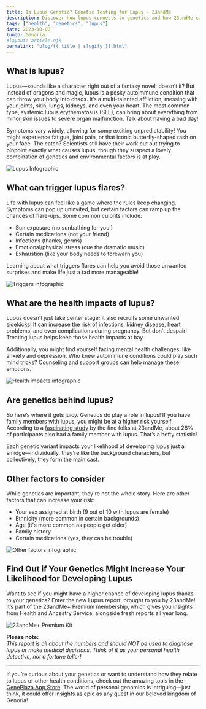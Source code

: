```yaml
---
title: Is Lupus Genetic? Genetic Testing for Lupus - 23andMe
description: Discover how lupus connects to genetics and how 23andMe can help shed light on your health.
tags: ["health", "genetics", "lupus"]
date: 2023-10-08
luogo: Genoria
#layout: article.njk
permalink: "blog/{{ title | slugify }}.html"
---
```


**What is lupus?**  
------------------

Lupus—sounds like a character right out of a fantasy novel, doesn’t it? But instead of dragons and magic, lupus is a pesky autoimmune condition that can throw your body into chaos. It’s a multi-talented affliction, messing with your joints, skin, lungs, kidneys, and even your heart. The most common type, systemic lupus erythematosus (SLE), can bring about everything from minor skin issues to severe organ malfunction. Talk about having a bad day!

Symptoms vary widely, allowing for some exciting unpredictability! You might experience fatigue, joint pain, or that iconic butterfly-shaped rash on your face. The catch? Scientists still have their work cut out trying to pinpoint exactly what causes lupus, though they suspect a lovely combination of genetics and environmental factors is at play.

![Lupus Infographic](https://www.23andme.com/wp-content/uploads/sites/2/2023/05/organs-affected-by-lupus-239x300.png)

**What can trigger lupus flares?**  
----------------------------------

Life with lupus can feel like a game where the rules keep changing. Symptoms can pop up uninvited, but certain factors can ramp up the chances of flare-ups. Some common culprits include:

- Sun exposure (no sunbathing for you!)
- Certain medications (not your friend)
- Infections (thanks, germs)
- Emotional/physical stress (cue the dramatic music)
- Exhaustion (like your body needs to forewarn you)

Learning about what triggers flares can help you avoid those unwanted surprises and make life just a tad more manageable!

![Triggers infographic](https://www.23andme.com/wp-content/uploads/sites/2/2023/05/lupus-signs-and-triggers-184x300.png)

**What are the health impacts of lupus?**  
-----------------------------------------

Lupus doesn't just take center stage; it also recruits some unwanted sidekicks! It can increase the risk of infections, kidney disease, heart problems, and even complications during pregnancy. But don’t despair! Treating lupus helps keep those health impacts at bay.

Additionally, you might find yourself facing mental health challenges, like anxiety and depression. Who knew autoimmune conditions could play such mind tricks? Counseling and support groups can help manage these emotions.

![Health impacts infographic](https://www.23andme.com/wp-content/uploads/sites/2/2023/05/lupus-health-risks-232x300.png)

**Are genetics behind lupus?**  
------------------------------------------------

So here’s where it gets juicy. Genetics do play a role in lupus! If you have family members with lupus, you might be at a higher risk yourself. According to a [fascinating study](https://blog.23andme.com/articles/new-insights-from-lupus-research) by the fine folks at 23andMe, about 28% of participants also had a family member with lupus. That’s a hefty statistic! 

Each genetic variant impacts your likelihood of developing lupus just a smidge—individually, they're like the background characters, but collectively, they form the main cast.

**Other factors to consider**  
--------------------------------------------

While genetics are important, they're not the whole story. Here are other factors that can increase your risk:

- Your sex assigned at birth (9 out of 10 with lupus are female)
- Ethnicity (more common in certain backgrounds)
- Age (it's more common as people get older)
- Family history
- Certain medications (yes, they can be trouble)

![Other factors infographic](https://www.23andme.com/wp-content/uploads/sites/2/2023/05/factors-for-developing-lupus-210x300.png)

**Find Out if Your Genetics Might Increase Your Likelihood for Developing Lupus**  
---------------------------------------------------------------------------------

Want to see if you might have a higher chance of developing lupus thanks to your genetics? Enter the new Lupus report, brought to you by 23andMe! It’s part of the 23andMe+ Premium membership, which gives you insights from Health and Ancestry Service, alongside fresh reports all year long.

![23andMe+ Premium Kit](https://www.23andme.com/uploads/sites/2/20240109213029/Premium.jpg)

**Please note:**  
*This report is all about the numbers and should NOT be used to diagnose lupus or make medical decisions. Think of it as your personal health detective, not a fortune teller!*

---

If you’re curious about your genetics or want to understand how they relate to lupus or other health conditions, check out the amazing tools in the [GenePlaza App Store](https://www.GenePlaza.com/app-store). The world of personal genomics is intriguing—just think, it could offer insights as epic as any quest in our beloved kingdom of Genoria!